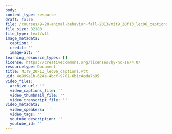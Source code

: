 ```yaml
---
body: ''
content_type: resource
draft: false
file: /courses/9-20-animal-behavior-fall-2013/mit9_20f13_lec06_captions.vtt
file_size: 82180
file_type: text/vtt
image_metadata:
  caption: ''
  credit: ''
  image-alt: ''
learning_resource_types: []
license: https://creativecommons.org/licenses/by-nc-sa/4.0/
resourcetype: Document
title: MIT9_20F13_lec06_captions.vtt
uid: 4e999e1b-624e-4bcf-9701-6b1c4cda7b95
video_files:
  archive_url: ''
  video_captions_file: ''
  video_thumbnail_file: ''
  video_transcript_file: ''
video_metadata:
  video_speakers: ''
  video_tags: ''
  youtube_description: ''
  youtube_id: ''
---
```

